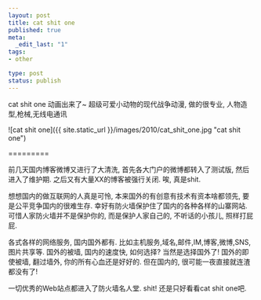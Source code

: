 ```yaml
---
layout: post
title: cat shit one
published: true
meta:
  _edit_last: "1"
tags:
- other

type: post
status: publish
---
```

cat shit one 动画出来了~ 超级可爱小动物的现代战争动漫, 做的很专业, 人物造型,枪械,无线电通讯

![cat shit one]({{ site.static_url }}/images/2010/cat_shit_one.jpg "cat shit one")

=========

前几天国内博客微博又进行了大清洗, 首先各大门户的微博都转入了测试版, 然后进入了维护期. 之后又有大量XX的博客被强行关闭. 唉, 真是shit.

想想国内的做互联网的人真是可怜, 本来国外的有创意有技术有资本啥都领先, 要是公平竞争国内的很难生存. 幸好有防火墙保护住了国内的各种各样的山寨网站. 可惜人家防火墙并不是保护你的, 而是保护人家自己的, 不听话的小孩儿, 照样打屁屁.

各式各样的网络服务, 国内国外都有. 比如主机服务,域名,邮件,IM,博客,微博,SNS,图片共享等. 国外的被墙, 国内的速度快, 如何选择? 当然是选择国外了! 国外的即使被墙, 翻过墙外, 你的所有心血还是好好的. 但在国内的, 很可能一夜直接就连渣都没有了!

一切优秀的Web站点都进入了防火墙名人堂. shit! 还是只好看看cat shit one吧.
